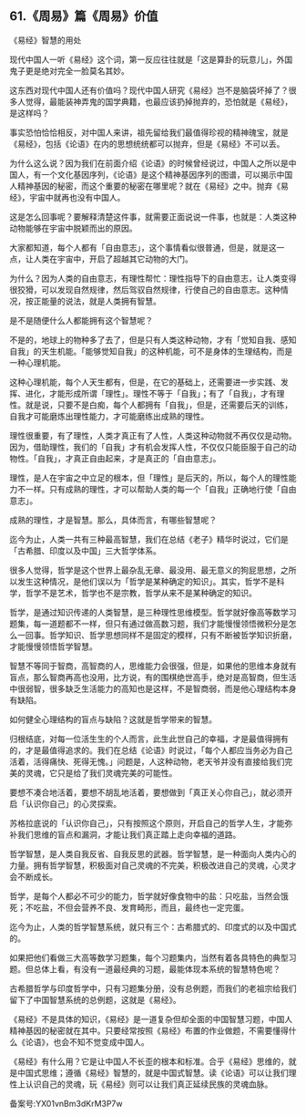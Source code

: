## 61.《周易》篇《周易》价值
《易经》智慧的用处


现代中国人一听《易经》这个词，第一反应往往就是「这是算卦的玩意儿」，外国鬼子更是绝对完全一脸莫名其妙。


这东西对现代中国人还有价值吗？现代中国人研究《易经》岂不是脑袋坏掉了？很多人觉得，最能装神弄鬼的国学典籍，也最应该扔掉抛弃的，恐怕就是《易经》，是这样吗？


事实恐怕恰恰相反，对中国人来讲，祖先留给我们最值得珍视的精神瑰宝，就是《易经》，包括《论语》在内的思想统统都可以抛弃，但是《易经》不可以丢。


为什么这么说？因为我们在前面介绍《论语》的时候曾经说过，中国人之所以是中国人，有一个文化基因序列，《论语》是这个精神基因序列的图谱，可以揭示中国人精神基因的秘密，而这个重要的秘密在哪里呢？就在《易经》之中。抛弃《易经》，宇宙中就再也没有中国人。


这是怎么回事呢？要解释清楚这件事，就需要正面说说一件事，也就是：人类这种动物能够在宇宙中脱颖而出的原因。


大家都知道，每个人都有「自由意志」，这个事情看似很普通，但是，就是这一点，让人类在宇宙中，开启了超越其它动物的大门。


为什么？因为人类的自由意志，有理性帮忙：理性指导下的自由意志，让人类变得很狡猾，可以发现自然规律，然后驾驭自然规律，行使自己的自由意志。这种情况，按正能量的说法，就是人类拥有智慧。


是不是随便什么人都能拥有这个智慧呢？


不是的，地球上的物种多了去了，但是只有人类这种动物，才有「觉知自我、感知自我」的天生机能。「能够觉知自我」的这种机能，可不是身体的生理结构，而是一种心理机能。


这种心理机能，每个人天生都有，但是，在它的基础上，还需要进一步实践、发挥、进化，才能形成所谓「理性」。理性不等于「自我」；有了「自我」，才有理性。就是说，只要不是白痴，每个人都拥有「自我」，但是，还需要后天的训练，自我才可能磨炼出理性能力，才可能磨练出成熟的理性。


理性很重要，有了理性，人类才真正有了人性，人类这种动物就不再仅仅是动物。因为，借助理性，我们的「自我」才有机会发挥人性，不仅仅只能臣服于自己的动物性。「自我」，才真正自由起来，才是真正的「自由意志」。


理性，是人在宇宙之中立足的根本，但「理性」是后天的，所以，每个人的理性能力不一样。只有成熟的理性，才可以帮助人类的每一个「自我」正确地行使「自由意志」。


成熟的理性，才是智慧。那么，具体而言，有哪些智慧呢？


迄今为止，人类一共有三种最高智慧，我们在总结《老子》精华时说过，它们是「古希腊、印度以及中国」三大哲学体系。


很多人觉得，哲学是这个世界上最杂乱无章、最没用、最无意义的狗屁思想，之所以发生这种情况，是他们误以为「哲学是某种确定的知识」。其实，哲学不是科学，哲学不是艺术，哲学也不是宗教，哲学从来不是某种确定的知识。


哲学，是通过知识传递的人类智慧，是三种理性思维模型。哲学就好像高等数学习题集，每一道题都不一样，但只有通过做高数习题，我们才能慢慢领悟微积分是怎么一回事。哲学知识、哲学思想同样不是固定的模样，只有不断被哲学知识折磨，才能慢慢领悟哲学智慧。


智慧不等同于智商，高智商的人，思维能力会很强，但是，如果他的思维本身就有盲点，那么智商再高也没用，比方说，有的围棋绝世高手，绝对是高智商，但生活中很弱智，很多缺乏生活能力的高知也是这样，不是智商弱，而是他心理结构本身有缺陷。


如何健全心理结构的盲点与缺陷？这就是哲学带来的智慧。


归根结底，对每一位活生生的个人而言，此生此世自己的幸福，才是最值得拥有的，才是最值得追求的。我们在总结《论语》时说过，「每个人都应当务必为自己活着，活得痛快、死得无愧。」问题是，人这种动物，老天爷并没有直接给我们完美的灵魂，它只是给了我们灵魂完美的可能性。


要想不凑合地活着，要想不胡乱地活着，要想做到「真正关心你自己」，就必须开启「认识你自己」的心灵探索。


苏格拉底说的「认识你自己」，只有按照这个原则，开启自己的哲学人生，才能弥补我们思维的盲点和漏洞，才能让我们真正踏上走向幸福的道路。


哲学智慧，是人类自我反省、自我反思的武器。哲学智慧，是一种面向人类内心的力量。拥有哲学智慧，积极面对自己灵魂的不完美，积极改进自己的灵魂，心灵才会不断成长。


哲学，是每个人都必不可少的能力，哲学就好像食物中的盐：只吃盐，当然会饿死；不吃盐，不但会营养不良、发育畸形，而且，最终也一定完蛋。


迄今为止，人类的哲学智慧系统，就只有三个：古希腊式的、印度式的以及中国式的。


如果把他们看做三大高等数学习题集，每个习题集内，当然有着各具特色的典型习题。但总体上看，有没有一道最经典的习题，最能体现本系统的智慧特色呢？


古希腊哲学与印度哲学中，只有习题集分册，没有总例题，而我们的老祖宗给我们留下了中国智慧系统的总例题，这就是《易经》。


《易经》不是具体的知识，《易经》是一道复杂但却全面的中国智慧习题，中国人精神基因的秘密就在其中。只要经常按照《易经》布置的作业做题，不需要懂得什么《论语》，也会不知不觉变成中国人。


《易经》有什么用？它是让中国人不长歪的根本和标准。合乎《易经》思维的，就是中国式思维；遵循《易经》智慧的，就是中国式智慧。读《论语》可以让我们理性上认识自己的灵魂，玩《易经》则可以让我们真正延续民族的灵魂血脉。


备案号:YX01vnBm3dKrM3P7w

